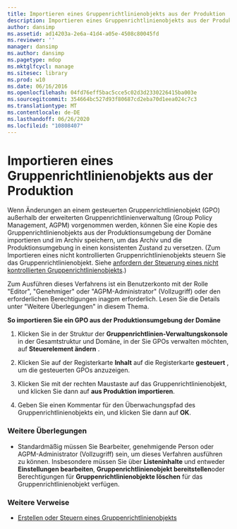 ```yaml
---
title: Importieren eines Gruppenrichtlinienobjekts aus der Produktion
description: Importieren eines Gruppenrichtlinienobjekts aus der Produktion
author: dansimp
ms.assetid: ad14203a-2e6a-41d4-a05e-4508c80045fd
ms.reviewer: ''
manager: dansimp
ms.author: dansimp
ms.pagetype: mdop
ms.mktglfcycl: manage
ms.sitesec: library
ms.prod: w10
ms.date: 06/16/2016
ms.openlocfilehash: 04fd76eff5bac5cce5c02d3d2330226415ba003e
ms.sourcegitcommit: 354664bc527d93f80687cd2eba70d1eea024c7c3
ms.translationtype: MT
ms.contentlocale: de-DE
ms.lasthandoff: 06/26/2020
ms.locfileid: "10808407"
---
```

# Importieren eines Gruppenrichtlinienobjekts aus der Produktion


Wenn Änderungen an einem gesteuerten Gruppenrichtlinienobjekt (GPO) außerhalb der erweiterten Gruppenrichtlinienverwaltung (Group Policy Management, AGPM) vorgenommen werden, können Sie eine Kopie des Gruppenrichtlinienobjekts aus der Produktionsumgebung der Domäne importieren und im Archiv speichern, um das Archiv und die Produktionsumgebung in einen konsistenten Zustand zu versetzen. (Zum Importieren eines nicht kontrollierten Gruppenrichtlinienobjekts steuern Sie das Gruppenrichtlinienobjekt. Siehe [anfordern der Steuerung eines nicht kontrollierten Gruppenrichtlinienobjekts](request-control-of-an-uncontrolled-gpo-agpm40.md).)

Zum Ausführen dieses Verfahrens ist ein Benutzerkonto mit der Rolle "Editor", "Genehmiger" oder "AGPM-Administrator" (Vollzugriff) oder den erforderlichen Berechtigungen inagpm erforderlich. Lesen Sie die Details unter "Weitere Überlegungen" in diesem Thema.

**So importieren Sie ein GPO aus der Produktionsumgebung der Domäne**

1.  Klicken Sie in der Struktur der **Gruppenrichtlinien-Verwaltungskonsole** in der Gesamtstruktur und Domäne, in der Sie GPOs verwalten möchten, auf **Steuerelement ändern** .

2.  Klicken Sie auf der Registerkarte **Inhalt** auf die Registerkarte **gesteuert** , um die gesteuerten GPOs anzuzeigen.

3.  Klicken Sie mit der rechten Maustaste auf das Gruppenrichtlinienobjekt, und klicken Sie dann auf **aus Produktion importieren**.

4.  Geben Sie einen Kommentar für den Überwachungspfad des Gruppenrichtlinienobjekts ein, und klicken Sie dann auf **OK**.

### Weitere Überlegungen

-   Standardmäßig müssen Sie Bearbeiter, genehmigende Person oder AGPM-Administrator (Vollzugriff) sein, um dieses Verfahren ausführen zu können. Insbesondere müssen Sie über **Listeninhalte** und entweder **Einstellungen bearbeiten**, **Gruppenrichtlinienobjekt bereitstellen**oder Berechtigungen für **Gruppenrichtlinienobjekte löschen** für das Gruppenrichtlinienobjekt verfügen.

### Weitere Verweise

-   [Erstellen oder Steuern eines Gruppenrichtlinienobjekts](creating-or-controlling-a-gpo-agpm40-ed.md)

 

 





